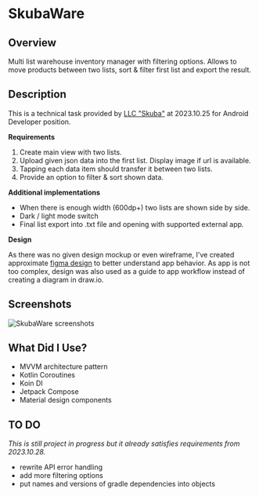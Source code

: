 # SkubaWare

## Overview

Multi list warehouse inventory manager with filtering options. Allows to move products
between two lists, sort & filter first list and export the result.

## Description

This is a technical task provided by [LLC "Skuba"](https://www.skuba.lt/lithuania/) at 2023.10.25
for Android
Developer position.

**Requirements**

1. Create main view with two lists.
2. Upload given json data into the first list. Display image if url is available.
3. Tapping each data item should transfer it between two lists.
4. Provide an option to filter & sort shown data.

**Additional implementations**

- When there is enough width (600dp+) two lists are shown side by side.
- Dark / light mode switch
- Final list export into .txt file and opening with supported external app.

**Design**

As there was no given design mockup or even wireframe,
I've created approximate
[figma design](https://www.figma.com/file/rZp3lEMDayeuj4fyotgvKK/skubaware?type=design&node-id=0%3A1&mode=design&t=ykZSJQNMrXNppetS-1)
to better understand app behavior. As app is not too complex, design was also used as a guide to
app workflow instead of creating a diagram in draw.io.

## Screenshots

![SkubaWare screenshots](https://i.ibb.co/V95g1SM/skubaware-screens.png "SkubaWare screenshots")

## What Did I Use?

- MVVM architecture pattern
- Kotlin Coroutines
- Koin DI
- Jetpack Compose
- Material design components

## TO DO

*This is still project in progress but it already satisfies requirements from 2023.10.28.*

- rewrite API error handling
- add more filtering options
- put names and versions of gradle dependencies into objects